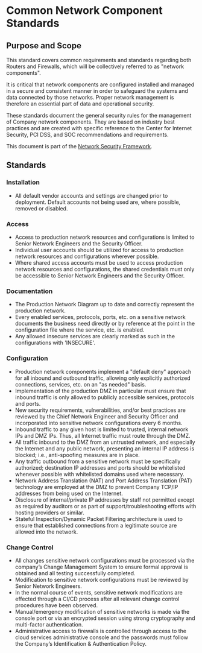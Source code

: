 # Common Network Component Standards

## Purpose and Scope

This standard covers common requirements and standards regarding both Routers and Firewalls, which will be collectively referred to as "network components".

It is critical that network components are configured installed and managed in a secure and consistent manner in order to safeguard the systems and data connected by those networks. Proper network management is therefore an essential part of data and operational security.

These standards document the general security rules for the management of Company network components. They are based on industry best practices and are created with specific reference to the Center for Internet Security, PCI DSS, and SOC recommendations and requirements.

 This document is part of the [Network Security Framework](../Network%20Security%20Framework.md).

## Standards

### Installation

* All default vendor accounts and settings are changed prior to deployment. Default accounts not being used are, where possible, removed or disabled. 

### Access

* Access to production network resources and configurations is limited to Senior Network Engineers and the Security Officer.
* Individual user accounts should be utilized for access to production network resources and configurations wherever possible.
* Where shared access accounts must be used to access production network resources and configurations, the shared credentials must only be accessible to Senior Network Engineers and the Security Officer.

### Documentation

* The Production Network Diagram up to date and correctly represent the production network.
* Every enabled services, protocols, ports, etc. on a sensitive network documents the business need directly or by reference at the point in the configuration file where the service, etc. is enabled.
* Any allowed insecure services are clearly marked as such in the configurations with 'INSECURE'.

### Configuration

* Production network components implement a "default deny" approach for all inbound and outbound traffic, allowing only explicitly authorized connections, services, etc. on an "as needed" basis.
* Implementation of the production DMZ in particular must ensure that inbound traffic is only allowed to publicly accessible services, protocols and ports. 
* New security requirements, vulnerabilities, and/or best practices are reviewed by the Chief Network Engineer and Security Officer and incorporated into sensitive network configurations every 6 months.
* Inbound traffic to any given host is limited to trusted, internal network IPs and DMZ IPs. Thus, all Internet traffic must route through the DMZ.
* All traffic inbound to the DMZ from an untrusted network, and especially the Internet and any public network, presenting an internal IP address is blocked; i.e., anti-spoofing measures are in place. 
* Any traffic outbound from a sensitive network must be specifically authorized; destination IP addresses and ports should be whitelisted whenever possible with whitelisted domains used where necessary.
* Network Address Translation (NAT) and Port Address Translation (PAT) technology are employed at the DMZ to prevent Company TCP/IP addresses from being used on the Internet. 
* Disclosure of internal/private IP addresses by staff not permitted except as required by auditors or as part of support/troubleshooting efforts with hosting providers or similar. 
* Stateful Inspection/Dynamic Packet Filtering architecture is used to ensure that established connections from a legitimate source are allowed into the network.

### Change Control

* All changes sensitive network configurations must be processed via the company’s Change Management System to ensure formal approval is obtained and all testing successfully completed. 
* Modification to sensitive network configurations must be reviewed by Senior Network Engineers.
* In the normal course of events, sensitive network modifications are effected through a CI/CD process after all relevant change control procedures have been observed.
* Manual/emergency modification of sensitive networks is made via the console port or via an encrypted session using strong cryptography and multi-factor authentication. 
* Administrative access to firewalls is controlled through access to the cloud services administrative console and the passwords must follow the Company’s Identification & Authentication Policy.
